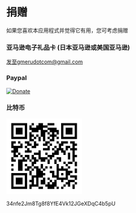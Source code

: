 # 捐赠

如果您喜欢本应用程式并觉得它有用，您可考虑捐赠

### 亚马逊电子礼品卡 (日本亚马逊或美国亚马逊)
发至gmerudotcom@gmail.com

### Paypal
[![Donate](https://img.shields.io/badge/Donate-PayPal-green.svg)](https://www.paypal.com/cgi-bin/webscr?cmd=_s-xclick&hosted_button_id=4FEHX7PTHQTQY)

### 比特币
![btc](./btc.png)

34nfe2Jm8Tg8f8YfE4Vk12JGeXDqC4b5pU
